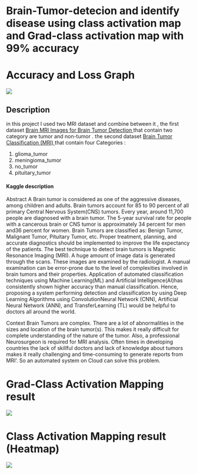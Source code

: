 

# Brain-Tumor-detecion and identify disease using class activation map and Grad-class activation map with 99% accuracy 

<h1>Accuracy and Loss Graph</h1>

<img src="https://user-images.githubusercontent.com/50035756/116786229-cc5a7600-aa9d-11eb-9b05-42f0f8c0b2a4.png">
<h2>Description </h2>

in this project I used two MRI dataset and combine between it ,  the first dataset <a href="https://www.kaggle.com/navoneel/brain-mri-images-for-brain-tumor-detection">Brain MRI Images for Brain Tumor Detection </a> that contain two category are tumor and non-tumor  .
the second dataset <a href="https://www.kaggle.com/sartajbhuvaji/brain-tumor-classification-mri">Brain Tumor Classification (MRI) </a> that contain four Categories :

<ol>
  <li> glioma_tumor</li>

  <li>meningioma_tumor</li>

  <li>no_tumor</li>

  <li>pituitary_tumor</li>
  
  </ol>
  
 <h4>Kaggle description </h4>
 
 
 Abstract
A Brain tumor is considered as one of the aggressive diseases, among children and adults. Brain tumors account for 85 to 90 percent of all primary Central Nervous System(CNS) tumors. Every year, around 11,700 people are diagnosed with a brain tumor. The 5-year survival rate for people with a cancerous brain or CNS tumor is approximately 34 percent for men and36 percent for women. Brain Tumors are classified as: Benign Tumor, Malignant Tumor, Pituitary Tumor, etc. Proper treatment, planning, and accurate diagnostics should be implemented to improve the life expectancy of the patients. The best technique to detect brain tumors is Magnetic Resonance Imaging (MRI). A huge amount of image data is generated through the scans. These images are examined by the radiologist. A manual examination can be error-prone due to the level of complexities involved in brain tumors and their properties.
Application of automated classification techniques using Machine Learning(ML) and Artificial Intelligence(AI)has consistently shown higher accuracy than manual classification. Hence, proposing a system performing detection and classification by using Deep Learning Algorithms using ConvolutionNeural Network (CNN), Artificial Neural Network (ANN), and TransferLearning (TL) would be helpful to doctors all around the world.

Context
Brain Tumors are complex. There are a lot of abnormalities in the sizes and location of the brain tumor(s). This makes it really difficult for complete understanding of the nature of the tumor. Also, a professional Neurosurgeon is required for MRI analysis. Often times in developing countries the lack of skillful doctors and lack of knowledge about tumors makes it really challenging and time-consuming to generate reports from MRI’. So an automated system on Cloud can solve this problem.

<h1>Grad-Class Activation Mapping result</h1>
<img src="https://user-images.githubusercontent.com/50035756/116786299-1cd1d380-aa9e-11eb-82d8-123507b6cf1d.png">


<h1> Class Activation Mapping result (Heatmap)</h1>

<img src="https://user-images.githubusercontent.com/50035756/116786282-0592e600-aa9e-11eb-9457-7d97ead1b500.png">



